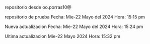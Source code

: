 
repositorio desde oo.porras10@

repositorio de prueba
Fecha: Mie-22 Mayo del 2024 Hora: 15:15 pm 

Nueva actualizacion 
Fecha: Mie-22 Mayo del 2024 Hora: 15:24 pm

Ultima actualizacion Mie-22 Mayo 2024 Hora: 15:32 pm